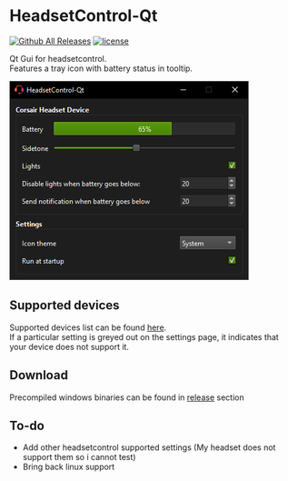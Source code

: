# HeadsetControl-Qt
[![Github All Releases](https://img.shields.io/github/downloads/odizinne/headsetcontrol-qt/total.svg)]()
[![license](https://img.shields.io/github/license/odizinne/headsetcontrol-qt)]()

Qt Gui for headsetcontrol.  
Features a tray icon with battery status in tooltip.

![image](assets/screenshot.png)

## Supported devices

Supported devices list can be found [here](https://github.com/Sapd/HeadsetControl?tab=readme-ov-file#supported-headsets).  
If a particular setting is greyed out on the settings page, it indicates that your device does not support it.

## Download

Precompiled windows binaries can be found in [release](https://odizinne.net/Odizinne/HeadsetControl-Qt/releases/latest) section

## To-do
- Add other headsetcontrol supported settings (My headset does not support them so i cannot test)
- Bring back linux support
